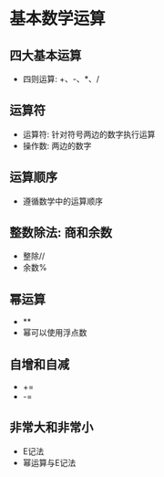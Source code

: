 # 基本数学运算
## 四大基本运算
- 四则运算: +、-、*、/
## 运算符
- 运算符: 针对符号两边的数字执行运算
- 操作数: 两边的数字
## 运算顺序
- 遵循数学中的运算顺序
## 整数除法: 商和余数
- 整除//
- 余数%
## 幂运算
- **
- 幂可以使用浮点数
## 自增和自减
- +=
- -=
## 非常大和非常小
- E记法
- 幂运算与E记法